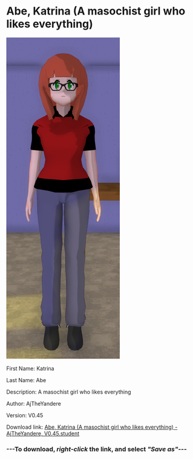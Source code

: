 # Abe, Katrina (A masochist girl who likes everything)

<img src = "https://raw.githubusercontent.com/Arbiter1223/Daigaku-Gurashi-Custom-Students/master/Students/Files/Abe%2C%20Katrina%20(A%20masochist%20girl%20who%20likes%20everything).png">

First Name: Katrina

Last Name: Abe

Description: A masochist girl who likes everything

Author: AjTheYandere

Version: V0.45

Download link: <a href="https://raw.githubusercontent.com/Arbiter1223/Daigaku-Gurashi-Custom-Students/master/Students/Files/Abe%2C%20Katrina%20(A%20masochist%20girl%20who%20likes%20everything)%20-%20AjTheYandere%2C%20V0.45.student">Abe, Katrina (A masochist girl who likes everything) - AjTheYandere, V0.45.student</a>

### ---**To download, _right-click_ the link, and select _"Save as"_**---
